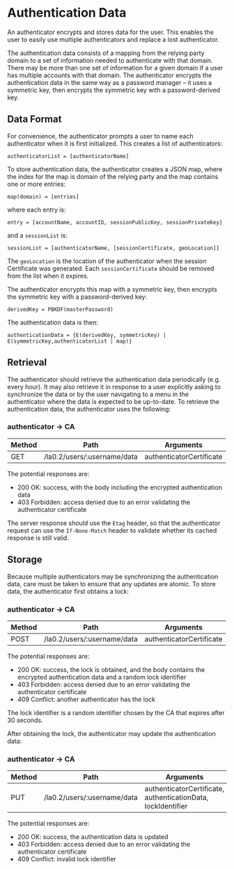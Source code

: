 # Authentication Data

An authenticator encrypts and stores data for the user. This enables the user to
easily use multiple authenticators and replace a lost authenticator.

The authentication data consists of a mapping from the relying party domain to a
set of information needed to authenticate with that domain. There may be more
than one set of information for a given domain if a user has multiple accounts
with that domain. The authenticator encrypts the authentication data in the same
way as a password manager – it uses a symmetric key, then encrypts the symmetric
key with a password-derived key.

## Data Format

For convenience, the authenticator prompts a user to name each authenticator
when it is first initialized. This creates a list of authenticators:

```
authenticatorList = [authenticatorName]
```

To store authentication data, the authenticator creates a JSON map, where the
index for the map is domain of the relying party and the map contains one or
more entries:

```
map(domain) = [entries]
```

where each entry is:

```
entry = [accountName, accountID, sessionPublicKey, sessionPrivateKey]
```

and a `sessionList` is:

```
sessionList = [authenticatorName, [sessionCertificate, geoLocation]]
```

The `geoLocation` is the location of the authenticator when the session
Certificate was generated. Each `sessionCertificate` should be removed from the
list when it expires.

The authenticator encrypts this map with a symmetric key, then encrypts the
symmetric key with a password-derived key:

```
derivedKey = PBKDF(masterPassword)
```

The authentication data is then:

```
authenticationData = {E(derivedKey, symmetricKey) | E(symmetricKey,authenticatorList | map)}
```

## Retrieval

The authenticator should retrieve the authentication data periodically (e.g.
every hour). It may also retrieve it in response to a user explicitly asking to
synchronize the data or by the user navigating to a menu in the authenticator
where the data is expected to be up-to-date. To retrieve the authentication
data, the authenticator uses the following:

### authenticator -> CA

| Method | Path                        | Arguments                |
| ------ | --------------------------- | ------------------------ |
| GET    | /la0.2/users/:username/data | authenticatorCertificate |

The potential responses are:

- 200 OK: success, with the body including the encrypted authentication data
- 403 Forbidden: access denied due to an error validating the authenticator
  certificate

The server response should use the `Etag` header, so that the authenticator
request can use the `If-None-Match` header to validate whether its cached
response is still valid.

## Storage

Because multiple authenticators may be synchronizing the authentication data,
care must be taken to ensure that any updates are atomic. To store data, the
authenticator first obtains a lock:

### authenticator -> CA

| Method | Path                        | Arguments                |
| ------ | --------------------------- | ------------------------ |
| POST   | /la0.2/users/:username/data | authenticatorCertificate |

The potential responses are:

- 200 OK: success, the lock is obtained, and the body contains the encrypted
  authentication data and a random lock identifier
- 403 Forbidden: access denied due to an error validating the authenticator
  certificate
- 409 Conflict: another authenticator has the lock

The lock identifier is a random identifier chosen by the CA that expires after
30 seconds.

After obtaining the lock, the authenticator may update the authentication data:

### authenticator -> CA

| Method | Path                        | Arguments                                                    |
| ------ | --------------------------- | ------------------------------------------------------------ |
| PUT    | /la0.2/users/:username/data | authenticatorCertificate, authenticationData, lockIdentifier |

The potential responses are:

- 200 OK: success, the authentication data is updated
- 403 Forbidden: access denied due to an error validating the authenticator
  certificate
- 409 Conflict: invalid lock identifier
